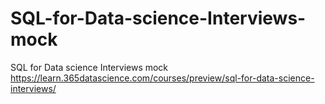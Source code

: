 # SQL-for-Data-science-Interviews-mock
SQL for Data science Interviews mock
https://learn.365datascience.com/courses/preview/sql-for-data-science-interviews/
